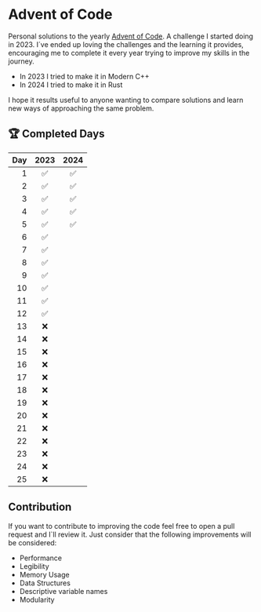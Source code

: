 # Advent of Code

Personal solutions to the yearly [Advent of Code](https://adventofcode.com/). A challenge I started doing in 2023. I´ve 
ended up loving the challenges and the learning it provides, encouraging me to complete it every year trying to improve
my skills in the journey.

- In 2023 I tried to make it in Modern C++
- In 2024 I tried to make it in Rust

I hope it results useful to anyone wanting to compare solutions and learn new ways of approaching the same problem. 

## 🏆 Completed Days

| Day | 2023 | 2024 |
|----:|:----:|:----:|
| 1   | ✅   | ✅   |
| 2   | ✅   | ✅   |
| 3   | ✅   | ✅   |
| 4   | ✅   | ✅   |
| 5   | ✅   | ✅     |
| 6   | ✅   |      |
| 7   | ✅   |      |
| 8   | ✅   |      |
| 9   | ✅   |      |
| 10  | ✅   |      |
| 11  | ✅   |      |
| 12  | ✅   |      |
| 13  | ❌   |      |
| 14  | ❌   |      |
| 15  | ❌   |      |
| 16  | ❌   |      |
| 17  | ❌   |      |
| 18  | ❌   |      |
| 19  | ❌   |      |
| 20  | ❌   |      |
| 21  | ❌   |      |
| 22  | ❌   |      |
| 23  | ❌   |      |
| 24  | ❌   |      |
| 25  | ❌   |      |

## Contribution

If you want to contribute to improving the code feel free to open a pull request and I`ll review it. Just consider
that the following improvements will be considered:
* Performance
* Legibility
* Memory Usage
* Data Structures
* Descriptive variable names
* Modularity

